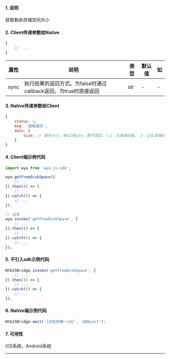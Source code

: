 #### 1. 说明

获取剩余存储空间大小

#### 2. Client传递参数给Native

```javascript
{
	// ....
}
```

属性 | 说明 | 类型 | 默认值 | 如
---|---|---|---|---
sync | 执行结果的返回方式。为false时通过callback返回，为true时直接返回 | str | - | -

#### 3. Native传递参数给Client

```javascript
{
	status: 1,
	msg: '调用成功',
	data: {
		size: // 缓存大小，单位为Byte，数字类型。（-1：无存储设备、-2：正在准备USB存储设备、-3：无法访问存储设备）
	}
}
```

#### 4. Client端示例代码

```javascript
import wya from 'wya-js-sdk';

wya.getFreeDiskSpace({
	// ...
}).then(() => {
	// ...
}).catch(() => {
	// ...
});

// 或者
wya.invoke('getFreeDiskSpace', {
	// ...
}).then(() => {
	// ...
}).catch(() => {
	// ...
});
```

#### 5. 不引入sdk示例代码

```javascript
WYAJSBridge.invoke('getFreeDiskSpace', {
	// ...
}).then(() => {
	// ...
}).catch(() => {
	// ...
});
```

#### 6. Native端示例代码

```javascript
WYAJSBridge.emit('[对应的唯一id]', '@Object');
```

#### 7. 可用性

iOS系统，Android系统

---------

